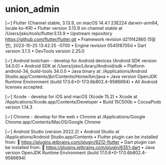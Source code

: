 # union_admin
[✓] Flutter (Channel stable, 3.13.9, on macOS 14.4.1 23E224 darwin-arm64, locale ko-KR)
    • Flutter version 3.13.9 on channel stable at /Users/jsko/tools/flutter3.13.9
    • Upstream repository https://github.com/flutter/flutter.git
    • Framework revision d211f42860 (5달 전), 2023-10-25 13:42:25 -0700
    • Engine revision 0545f8705d
    • Dart version 3.1.5
    • DevTools version 2.25.0

[✓] Android toolchain - develop for Android devices (Android SDK version 34.0.0)
    • Android SDK at /Users/jsko/Library/Android/sdk
    • Platform android-34, build-tools 34.0.0
    • Java binary at: /Applications/Android Studio.app/Contents/jbr/Contents/Home/bin/java
    • Java version OpenJDK Runtime Environment (build 17.0.6+0-17.0.6b802.4-9586694)
    • All Android licenses accepted.

[✓] Xcode - develop for iOS and macOS (Xcode 15.2)
    • Xcode at /Applications/Xcode.app/Contents/Developer
    • Build 15C500b
    • CocoaPods version 1.14.3

[✓] Chrome - develop for the web
    • Chrome at /Applications/Google Chrome.app/Contents/MacOS/Google Chrome

[✓] Android Studio (version 2022.2)
    • Android Studio at /Applications/Android Studio.app/Contents
    • Flutter plugin can be installed from:
      🔨 https://plugins.jetbrains.com/plugin/9212-flutter
    • Dart plugin can be installed from:
      🔨 https://plugins.jetbrains.com/plugin/6351-dart
    • Java version OpenJDK Runtime Environment (build 17.0.6+0-17.0.6b802.4-9586694)